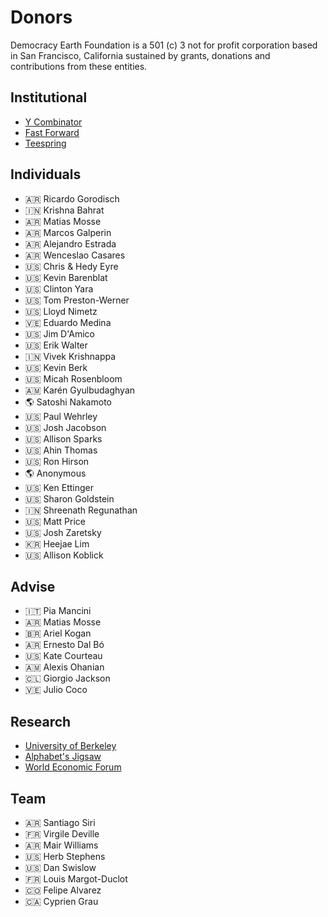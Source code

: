 # Donors

Democracy Earth Foundation is a 501 (c) 3 not for profit corporation based in San Francisco, California sustained by grants, donations and contributions from these entities.

## Institutional

  * [Y Combinator](http://ycombinator.org)
  * [Fast Forward](http://ffwd.org)
  * [Teespring](http://teespring.com)

## Individuals

  * 🇦🇷 Ricardo Gorodisch
  * 🇮🇳 Krishna Bahrat
  * 🇦🇷 Matias Mosse
  * 🇦🇷 Marcos Galperin
  * 🇦🇷 Alejandro Estrada
  * 🇦🇷 Wenceslao Casares
  * 🇺🇸 Chris & Hedy Eyre
  * 🇺🇸 Kevin	Barenblat
  * 🇺🇸 Clinton Yara
  * 🇺🇸 Tom Preston-Werner
  * 🇺🇸 Lloyd Nimetz
  * 🇻🇪 Eduardo Medina
  * 🇺🇸 Jim D'Amico
  * 🇺🇸 Erik Walter
  * 🇮🇳 Vivek	Krishnappa
  * 🇺🇸 Kevin	Berk
  * 🇺🇸 Micah	Rosenbloom
  * 🇦🇲 Karén	Gyulbudaghyan
  * 🌎 Satoshi Nakamoto
  * 🇺🇸 Paul Wehrley
  * 🇺🇸 Josh Jacobson
  * 🇺🇸 Allison	Sparks
  * 🇺🇸 Ahin Thomas
  * 🇺🇸 Ron	Hirson
  * 🌎 Anonymous
  * 🇺🇸 Ken	Ettinger
  * 🇺🇸 Sharon Goldstein
  * 🇮🇳 Shreenath	Regunathan
  * 🇺🇸 Matt Price
  * 🇺🇸 Josh Zaretsky  
  * 🇰🇷 Heejae Lim
  * 🇺🇸 Allison	Koblick

## Advise

  * 🇮🇹 Pia Mancini  
  * 🇦🇷 Matias Mosse
  * 🇧🇷 Ariel Kogan
  * 🇦🇷 Ernesto Dal Bó
  * 🇺🇸 Kate Courteau
  * 🇦🇲 Alexis Ohanian
  * 🇨🇱 Giorgio Jackson
  * 🇻🇪 Julio Coco

## Research

  * [University of Berkeley](https://www.haas.berkeley.edu)
  * [Alphabet's Jigsaw](https://jigsaw.google.com)
  * [World Economic Forum](https://weforum.org)  

## Team

  * 🇦🇷 Santiago Siri
  * 🇫🇷 Virgile Deville  
  * 🇦🇷 Mair Williams  
  * 🇺🇸 Herb Stephens
  * 🇺🇸 Dan Swislow  
  * 🇫🇷 Louis Margot-Duclot
  * 🇨🇴 Felipe Alvarez  
  * 🇨🇦 Cyprien Grau
